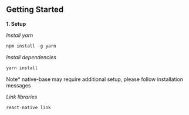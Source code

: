 ## Getting Started

**1. Setup**

*Install yarn*

```js
npm install -g yarn
```

*Install dependencies*

```js
yarn install
```
Note* native-base may require additional setup, please follow installation messages

*Link libraries*

```js
react-native link
```
